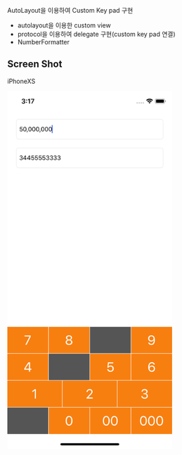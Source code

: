 AutoLayout을 이용하여 Custom Key pad 구현
* autolayout을 이용한 custom view
* protocol을 이용하여 delegate 구현(custom key pad 연결)
* NumberFormatter

Screen Shot
---
iPhoneXS

<img src="./screen1.png" width="375">
